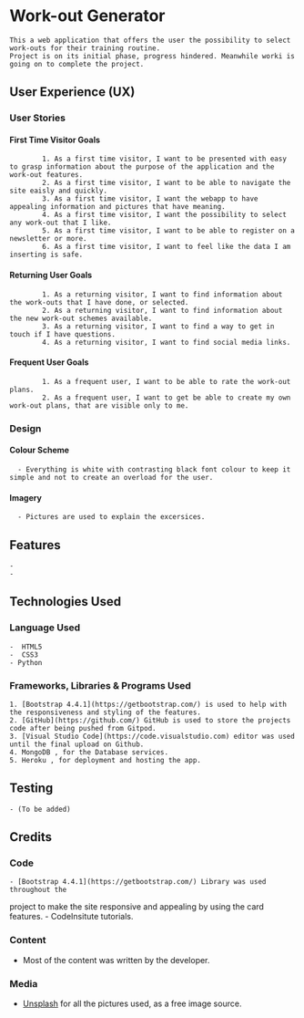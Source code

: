 
# Work-out Generator

    This a web application that offers the user the possibility to select work-outs for their training routine.
    Project is on its initial phase, progress hindered. Meanwhile worki is going on to complete the project.

## User Experience (UX)

### User Stories
 #### First Time Visitor Goals
            1. As a first time visitor, I want to be presented with easy to grasp information about the purpose of the application and the work-out features.
            2. As a first time visitor, I want to be able to navigate the site eaisly and quickly.
            3. As a first time visitor, I want the webapp to have appealing information and pictures that have meaning.
            4. As a first time visitor, I want the possibility to select any work-out that I like.
            5. As a first time visitor, I want to be able to register on a newsletter or more.
            6. As a first time visitor, I want to feel like the data I am inserting is safe.
        
  #### Returning User Goals
            1. As a returning visitor, I want to find information about the work-outs that I have done, or selected.
            2. As a returning visitor, I want to find information about the new work-out schemes available.
            3. As a returning visitor, I want to find a way to get in touch if I have questions.
            4. As a returning visitor, I want to find social media links. 

   #### Frequent User Goals
            1. As a frequent user, I want to be able to rate the work-out plans.
            2. As a frequent user, I want to get be able to create my own work-out plans, that are visible only to me.
    
### Design
   #### Colour Scheme
      - Everything is white with contrasting black font colour to keep it simple and not to create an overload for the user.
   #### Imagery
      - Pictures are used to explain the excersices.

## Features 

    -
    -

## Technologies Used

### Language Used
    -  HTML5
    -  CSS3
    - Python

### Frameworks, Libraries & Programs Used

    1. [Bootstrap 4.4.1](https://getbootstrap.com/) is used to help with the responsiveness and styling of the features.
    2. [GitHub](https://github.com/) GitHub is used to store the projects code after being pushed from Gitpod.
    3. [Visual Studio Code](https://code.visualstudio.com) editor was used until the final upload on Github.
    4. MongoDB , for the Database services.
    5. Heroku , for deployment and hosting the app.

## Testing

    - (To be added)

## Credits

### Code

    - [Bootstrap 4.4.1](https://getbootstrap.com/) Library was used throughout the 
  project to make the site responsive and appealing by using the card features.
    - CodeInsitute tutorials.

### Content

   - Most of the content was written by the developer.

### Media

   - [Unsplash](https://unsplash.com/) for all the pictures used, as a free image source.
        
